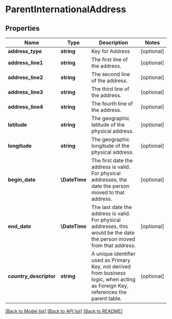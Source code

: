 # ParentInternationalAddress

## Properties
Name | Type | Description | Notes
------------ | ------------- | ------------- | -------------
**address_type** | **string** | Key for Address | [optional] 
**address_line1** | **string** | The first line of the address. | [optional] 
**address_line2** | **string** | The second line of the address. | [optional] 
**address_line3** | **string** | The third line of the address. | [optional] 
**address_line4** | **string** | The fourth line of the address. | [optional] 
**latitude** | **string** | The geographic latitude of the physical address. | [optional] 
**longitude** | **string** | The geographic longitude of the physical address. | [optional] 
**begin_date** | **\\DateTime** | The first date the address is valid. For physical addresses, the date the person moved to that address. | [optional] 
**end_date** | **\\DateTime** | The last date the address is valid. For physical addresses, this would be the date the person moved from that address. | [optional] 
**country_descriptor** | **string** | A unique identifier used as Primary Key, not derived from business logic, when acting as Foreign Key, references the parent table. | [optional] 

[[Back to Model list]](../README.md#documentation-for-models) [[Back to API list]](../README.md#documentation-for-api-endpoints) [[Back to README]](../README.md)


